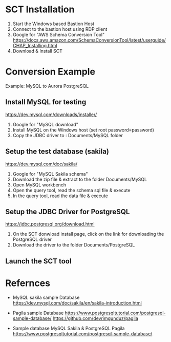 SCT Installation
================
1. Start the Windows based Bastion Host
2. Connect to the bastion host using RDP client
2. Google for "AWS Schema Conversion Tool"
https://docs.aws.amazon.com/SchemaConversionTool/latest/userguide/CHAP_Installing.html
3. Download & Install SCT

Conversion Example
==================
Example: MySQL to Aurora PostgreSQL 

Install MySQL for testing
-------------------------
https://dev.mysql.com/downloads/installer/

1. Google for "MySQL download"
2. Install MySQL on the Windows host (set root password=password)
3. Copy the JDBC driver to : Documents/MySQL folder

Setup the test database (sakila)
--------------------------------
https://dev.mysql.com/doc/sakila/

1. Google for "MySQL Sakila schema"
2. Download the zip file & extract to the folder Documents/MySQL
3. Open MySQL workbench 
4. Open the query tool, read the schema sql file & execute
5. In the query tool, read the data file & execute

Setup the JDBC Driver for PostgreSQL
------------------------------------
https://jdbc.postgresql.org/download.html

1. On the SCT donwload install page, click on the link for downloading the PostgreSQL driver
2. Download the driver to the folder Documents/PostgreSQL


Launch the SCT tool
-------------------


Refernces
=========

* MySQL sakila sample Database
https://dev.mysql.com/doc/sakila/en/sakila-introduction.html

* Pagila sample Database
https://www.postgresqltutorial.com/postgresql-sample-database/
https://github.com/devrimgunduz/pagila

* Sample database MySQL Sakila & PostgreSQL Pagila
https://www.postgresqltutorial.com/postgresql-sample-database/